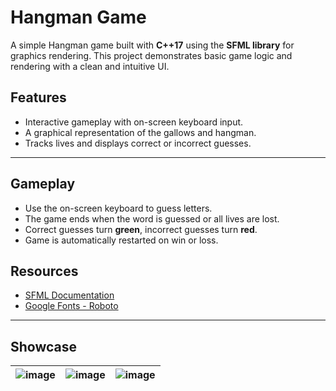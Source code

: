 # Hangman Game

A simple Hangman game built with **C++17** using the **SFML library** for graphics rendering. This project demonstrates basic game logic and rendering with a clean and intuitive UI.

## Features

- Interactive gameplay with on-screen keyboard input.
- A graphical representation of the gallows and hangman.
- Tracks lives and displays correct or incorrect guesses.

---

## Gameplay

- Use the on-screen keyboard to guess letters.
- The game ends when the word is guessed or all lives are lost.
- Correct guesses turn **green**, incorrect guesses turn **red**.
- Game is automatically restarted on win or loss.

## Resources

- [SFML Documentation](https://www.sfml-dev.org/documentation/)
- [Google Fonts - Roboto](https://fonts.google.com/specimen/Roboto)

---

## Showcase
| ![image](https://github.com/user-attachments/assets/34bfed1b-6e85-4cc6-b336-48019b024a99) | ![image](https://github.com/user-attachments/assets/30be5744-66aa-42ba-bdc7-9eab4f0022b5) | ![image](https://github.com/user-attachments/assets/84b4bb00-f20d-407d-9fc7-713182ec5c1d)
|------------------------------|------------------------------|------------------------------|





